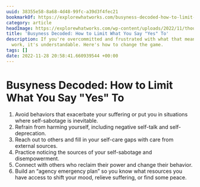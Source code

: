 ```yaml
---
uuid: 38355e58-8a68-4d48-99fc-a39d3f4fec21
bookmarkOf: https://explorewhatworks.com/busyness-decoded-how-to-limit-what-you-say-yes-to/
category: article
headImage: https://explorewhatworks.com/wp-content/uploads/2022/11/thought-catalog-UK78i6vK3sc-unsplash-scaled.jpg
title: 'Busyness Decoded: How to Limit What You Say "Yes" To'
description: If you're overcommitted and frustrated with what that means for your
  work, it's understandable. Here's how to change the game.
tags: []
date: 2022-11-28 20:58:41.660939544 +00:00
---
```

# Busyness Decoded: How to Limit What You Say "Yes" To

1. Avoid behaviors that exacerbate your suffering or put you in situations where self-sabotage is inevitable.
2. Refrain from harming yourself, including negative self-talk and self-deprecation.
3. Reach out to others and fill in your self-care gaps with care from external sources.
4. Practice noticing the sources of your self-sabotage and disempowerment.
5. Connect with others who reclaim their power and change their behavior.
6. Build an “agency emergency plan” so you know what resources you have access to shift your mood, relieve suffering, or find some peace.